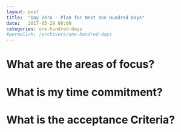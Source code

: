 ```yaml
---
layout: post
title:  "Day Zero - Plan for Next One Hundred Days"
date:   2017-05-29 00:00
categories: one-hundred-days
#permalink: /archivers/one-hundred-days
---
```


# What are the areas of focus?
# What is my time commitment?
# What is the acceptance Criteria?
